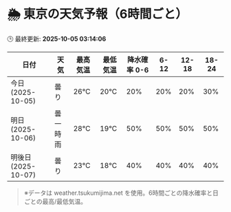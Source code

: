 # 🌦️ 東京の天気予報（6時間ごと）

🕒 最終更新: **2025-10-05 03:14:06**

| 日付 | 天気 | 最高気温 | 最低気温 | 降水確率 0-6 | 6-12 | 12-18 | 18-24 |
|------|------|----------|----------|------------|------|------|------|
| 今日 (2025-10-05) | 曇り | 26℃ | 20℃ | 20% | 20% | 20% | 30% |
| 明日 (2025-10-06) | 曇一時雨 | 28℃ | 19℃ | 50% | 50% | 50% | 50% |
| 明後日 (2025-10-07) | 曇り | 23℃ | 18℃ | 40% | 40% | 40% | 40% |

> ※データは weather.tsukumijima.net を使用。6時間ごとの降水確率と日ごとの最高/最低気温。